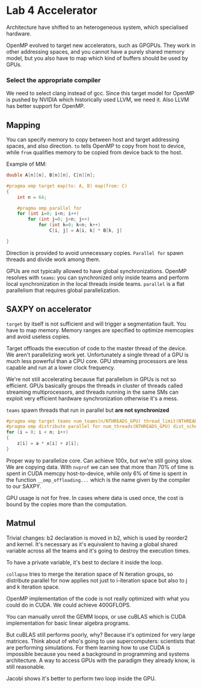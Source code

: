 # Lab 4 Accelerator

Architecture have shifted to an heterogeneous system, which specialised hardware.

OpenMP evolved to target new accelerators, such as GPGPUs. They work in other addressing spaces, and you cannot have
a purely shared memory model, but you also have to map which kind of buffers should be used by GPUs.

### Select the appropriate compiler

We need to select clang instead of gcc. Since this target model for OpenMP is pushed by NVIDIA which historically used
LLVM, we need it. Also LLVM has better support for OpenMP.

## Mapping

You can specify memory to copy between host and target addressing spaces, and also direction. `to` tells OpenMP to copy
from host to device, while `from` qualifies memory to be copied from device back to the host.

Example of MM:

```c
double A[n][n], B[n][n], C[n][n];

#pragma omp target map(to: A, B) map(from: C)
{
    int n = 64;

    #pragma omp parallel for
    for (int i=0; i<n; i++)
        for (int j=0; j<n; j++)
            for (int k=0; k<n; k++)
                C[i, j] = A[i, k] * B[k, j]

}
```

Direction is provided to avoid unnecessary copies. `Parallel for` spawn threads and divide work among them.

GPUs are not typically allowed to have global synchronizations. OpenMP resolves with `teams`: you can synchronized only
inside teams and perform local synchronization in the local threads inside teams.
`parallel` is a flat parallelism that requires global parallelization.

## SAXPY on accelerator

`target` by itself is not sufficient and will trigger a segmentation fault. You have to map memory. Memory ranges are
specified to optimize memcopies and avoid useless copies.

Target offloads the execution of code to the master thread of the device. We aren't parallelizing work yet.
Unfortunately a single thread of a GPU is much less powerful than a CPU core. GPU streaming processors are less capable
and run at a lower clock frequency.

We're not still accelerating because flat parallelism in GPUs is not so efficient. GPUs basically groups the threads in
cluster of threads called streaming multiprocessors, and threads running in the same SMs can exploit very efficient hardware
synchronization otherwise it's a mess.

`teams` spawn threads that run in parallel but **are not synchronized**

```c
#pragma omp target teams num_teams(n/NTHREADS_GPU) thread_limit(NTHREADS_GPU) map(to: a, n, x[0:n])  map(tofrom: z[0:n])
#pragma omp distribute parallel for num_threads(NTHREADS_GPU) dist_schedule(static, NTHREADS_GPU)
for (i = 0; i < n; i++)
{
    z[i] = a * x[i] + z[i];
}
```

Proper way to parallelize core. Can achieve 100x, but we're still going slow. We are copying data.
With `nvprof` we can see that more than 70% of time is spent in CUDA memcpy host-to-device, while only 6% of time is spent
in the function `__omp_offloading...` which is the name given by the compiler to our SAXPY.

GPU usage is not for free. In cases where data is used once, the cost is bound by the copies more than the computation.

## Matmul

Trivial changes: b2 declaration is moved in b2, which is used by reorder2 and kernel. It's necessary as it's equivalent
to having a global shared variable across all the teams and it's going to destroy the execution times.

To have a private variable, it's best to declare it inside the loop.

`collapse` tries to merge the iteration space of N iteration groups, so distribute parallel for now applies not just to
i-iteration space but also to j and k iteration space.

OpenMP implementation of the code is not really optimized with what you could do in CUDA. We could achieve 400GFLOPS.

You can manually unroll the GEMM loops, or use cuBLAS which is CUDA implementation for basic linear algebra programs.

But cuBLAS still performs poorly, why? Because it's optimized for very large matrices. Think about of who's going to use
supercomputers: scientists that are performing simulations. For them learning how to use CUDA is impossible because you
need a background in programming and systems architecture. A way to access GPUs with the paradigm they already know, is
still reasonable.

Jacobi shows it's better to perform two loop inside the GPU.